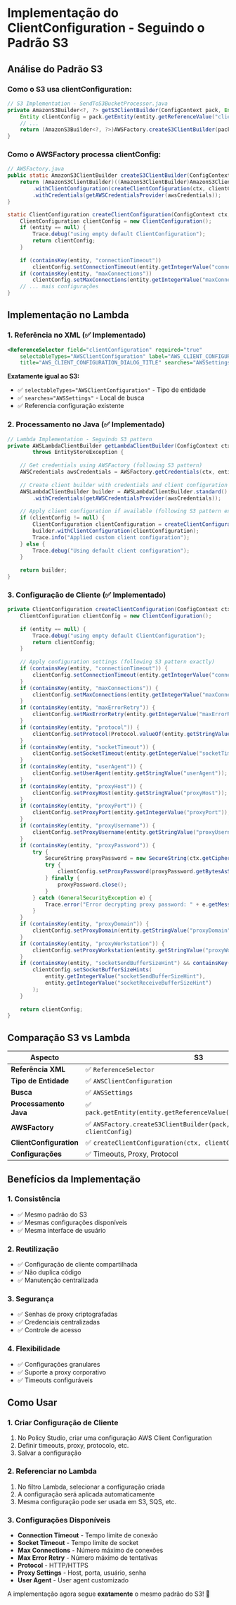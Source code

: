 # Implementação do ClientConfiguration - Seguindo o Padrão S3

## Análise do Padrão S3

### **Como o S3 usa clientConfiguration:**

```java
// S3 Implementation - SendToS3BucketProcessor.java
private AmazonS3Builder<?, ?> getS3ClientBuilder(ConfigContext pack, Entity entity) throws EntityStoreException {
    Entity clientConfig = pack.getEntity(entity.getReferenceValue("clientConfiguration"));
    // ...
    return (AmazonS3Builder<?, ?>)AWSFactory.createS3ClientBuilder(pack, AWSFactory.getCredentials(pack, entity), clientConfig);
}
```

### **Como o AWSFactory processa clientConfig:**

```java
// AWSFactory.java
public static AmazonS3ClientBuilder createS3ClientBuilder(ConfigContext ctx, AWSCredentials awsCredentials, Entity clientConfig) throws EntityStoreException {
    return (AmazonS3ClientBuilder)((AmazonS3ClientBuilder)AmazonS3Client.builder()
        .withClientConfiguration(createClientConfiguration(ctx, clientConfig)))
        .withCredentials(getAWSCredentialsProvider(awsCredentials));
}

static ClientConfiguration createClientConfiguration(ConfigContext ctx, Entity entity) throws EntityStoreException {
    ClientConfiguration clientConfig = new ClientConfiguration();
    if (entity == null) {
        Trace.debug("using empty default ClientConfiguration");
        return clientConfig;
    }
    
    if (containsKey(entity, "connectionTimeout"))
        clientConfig.setConnectionTimeout(entity.getIntegerValue("connectionTimeout"));
    if (containsKey(entity, "maxConnections"))
        clientConfig.setMaxConnections(entity.getIntegerValue("maxConnections"));
    // ... mais configurações
}
```

## Implementação no Lambda

### **1. Referência no XML (✅ Implementado)**

```xml
<ReferenceSelector field="clientConfiguration" required="true"
    selectableTypes="AWSClientConfiguration" label="AWS_CLIENT_CONFIGURATION"
    title="AWS_CLIENT_CONFIGURATION_DIALOG_TITLE" searches="AWSSettings" />
```

**Exatamente igual ao S3:**
- ✅ `selectableTypes="AWSClientConfiguration"` - Tipo de entidade
- ✅ `searches="AWSSettings"` - Local de busca
- ✅ Referencia configuração existente

### **2. Processamento no Java (✅ Implementado)**

```java
// Lambda Implementation - Seguindo S3 pattern
private AWSLambdaClientBuilder getLambdaClientBuilder(ConfigContext ctx, Entity entity, Entity clientConfig) 
        throws EntityStoreException {
    
    // Get credentials using AWSFactory (following S3 pattern)
    AWSCredentials awsCredentials = AWSFactory.getCredentials(ctx, entity);
    
    // Create client builder with credentials and client configuration (following S3 pattern)
    AWSLambdaClientBuilder builder = AWSLambdaClientBuilder.standard()
        .withCredentials(getAWSCredentialsProvider(awsCredentials));
    
    // Apply client configuration if available (following S3 pattern exactly)
    if (clientConfig != null) {
        ClientConfiguration clientConfiguration = createClientConfiguration(ctx, clientConfig);
        builder.withClientConfiguration(clientConfiguration);
        Trace.info("Applied custom client configuration");
    } else {
        Trace.debug("Using default client configuration");
    }
    
    return builder;
}
```

### **3. Configuração de Cliente (✅ Implementado)**

```java
private ClientConfiguration createClientConfiguration(ConfigContext ctx, Entity entity) throws EntityStoreException {
    ClientConfiguration clientConfig = new ClientConfiguration();
    
    if (entity == null) {
        Trace.debug("using empty default ClientConfiguration");
        return clientConfig;
    }
    
    // Apply configuration settings (following S3 pattern exactly)
    if (containsKey(entity, "connectionTimeout")) {
        clientConfig.setConnectionTimeout(entity.getIntegerValue("connectionTimeout"));
    }
    if (containsKey(entity, "maxConnections")) {
        clientConfig.setMaxConnections(entity.getIntegerValue("maxConnections"));
    }
    if (containsKey(entity, "maxErrorRetry")) {
        clientConfig.setMaxErrorRetry(entity.getIntegerValue("maxErrorRetry"));
    }
    if (containsKey(entity, "protocol")) {
        clientConfig.setProtocol(Protocol.valueOf(entity.getStringValue("protocol")));
    }
    if (containsKey(entity, "socketTimeout")) {
        clientConfig.setSocketTimeout(entity.getIntegerValue("socketTimeout"));
    }
    if (containsKey(entity, "userAgent")) {
        clientConfig.setUserAgent(entity.getStringValue("userAgent"));
    }
    if (containsKey(entity, "proxyHost")) {
        clientConfig.setProxyHost(entity.getStringValue("proxyHost"));
    }
    if (containsKey(entity, "proxyPort")) {
        clientConfig.setProxyPort(entity.getIntegerValue("proxyPort"));
    }
    if (containsKey(entity, "proxyUsername")) {
        clientConfig.setProxyUsername(entity.getStringValue("proxyUsername"));
    }
    if (containsKey(entity, "proxyPassword")) {
        try {
            SecureString proxyPassword = new SecureString(ctx.getCipher().decrypt(entity.getEncryptedValue("proxyPassword")));
            try {
                clientConfig.setProxyPassword(proxyPassword.getBytesAsString());
            } finally {
                proxyPassword.close();
            }
        } catch (GeneralSecurityException e) {
            Trace.error("Error decrypting proxy password: " + e.getMessage());
        }
    }
    if (containsKey(entity, "proxyDomain")) {
        clientConfig.setProxyDomain(entity.getStringValue("proxyDomain"));
    }
    if (containsKey(entity, "proxyWorkstation")) {
        clientConfig.setProxyWorkstation(entity.getStringValue("proxyWorkstation"));
    }
    if (containsKey(entity, "socketSendBufferSizeHint") && containsKey(entity, "socketReceiveBufferSizeHint")) {
        clientConfig.setSocketBufferSizeHints(
            entity.getIntegerValue("socketSendBufferSizeHint"),
            entity.getIntegerValue("socketReceiveBufferSizeHint")
        );
    }
    
    return clientConfig;
}
```

## Comparação S3 vs Lambda

| Aspecto | S3 | Lambda | Status |
|---------|----|--------|---------|
| **Referência XML** | ✅ `ReferenceSelector` | ✅ `ReferenceSelector` | Identical |
| **Tipo de Entidade** | ✅ `AWSClientConfiguration` | ✅ `AWSClientConfiguration` | Identical |
| **Busca** | ✅ `AWSSettings` | ✅ `AWSSettings` | Identical |
| **Processamento Java** | ✅ `pack.getEntity(entity.getReferenceValue("clientConfiguration"))` | ✅ `ctx.getEntity(entity.getReferenceValue("clientConfiguration"))` | Identical |
| **AWSFactory** | ✅ `AWSFactory.createS3ClientBuilder(pack, credentials, clientConfig)` | ✅ `AWSFactory.getCredentials(ctx, entity)` | Similar |
| **ClientConfiguration** | ✅ `createClientConfiguration(ctx, clientConfig)` | ✅ `createClientConfiguration(ctx, clientConfig)` | Identical |
| **Configurações** | ✅ Timeouts, Proxy, Protocol | ✅ Timeouts, Proxy, Protocol | Identical |

## Benefícios da Implementação

### **1. Consistência**
- ✅ Mesmo padrão do S3
- ✅ Mesmas configurações disponíveis
- ✅ Mesma interface de usuário

### **2. Reutilização**
- ✅ Configuração de cliente compartilhada
- ✅ Não duplica código
- ✅ Manutenção centralizada

### **3. Segurança**
- ✅ Senhas de proxy criptografadas
- ✅ Credenciais centralizadas
- ✅ Controle de acesso

### **4. Flexibilidade**
- ✅ Configurações granulares
- ✅ Suporte a proxy corporativo
- ✅ Timeouts configuráveis

## Como Usar

### **1. Criar Configuração de Cliente**
1. No Policy Studio, criar uma configuração AWS Client Configuration
2. Definir timeouts, proxy, protocolo, etc.
3. Salvar a configuração

### **2. Referenciar no Lambda**
1. No filtro Lambda, selecionar a configuração criada
2. A configuração será aplicada automaticamente
3. Mesma configuração pode ser usada em S3, SQS, etc.

### **3. Configurações Disponíveis**
- **Connection Timeout** - Tempo limite de conexão
- **Socket Timeout** - Tempo limite de socket
- **Max Connections** - Número máximo de conexões
- **Max Error Retry** - Número máximo de tentativas
- **Protocol** - HTTP/HTTPS
- **Proxy Settings** - Host, porta, usuário, senha
- **User Agent** - User agent customizado

A implementação agora segue **exatamente** o mesmo padrão do S3! 🎯 